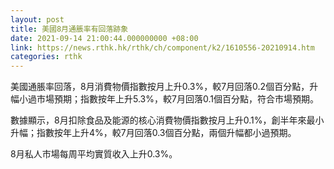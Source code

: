 ```yaml
---
layout: post
title: 美國8月通脹率有回落跡象
date: 2021-09-14 21:00:44.000000000 +08:00
link: https://news.rthk.hk/rthk/ch/component/k2/1610556-20210914.htm
categories: rthk
---
```


美國通脹率回落，8月消費物價指數按月上升0.3%，較7月回落0.2個百分點，升幅小過市場預期；指數按年上升5.3%，較7月回落0.1個百分點，符合市場預期。

數據顯示，8月扣除食品及能源的核心消費物價指數按月上升0.1%，創半年來最小升幅；指數按年上升4%，較7月回落0.3個百分點，兩個升幅都小過預期。

8月私人市場每周平均實質收入上升0.3%。
